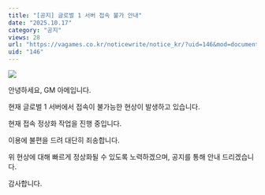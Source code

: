 ```yaml
---
title: "[공지] 글로벌 1 서버 접속 불가 안내"
date: "2025.10.17"
category: "공지"
views: 28
url: "https://vagames.co.kr/noticewrite/notice_kr/?uid=146&mod=document"
uid: "146"
---
```


![](/images/news/live/kr/146-7c23467e.png)  

  

안녕하세요, GM 아메입니다.

현재 글로벌 1 서버에서 접속이 불가능한 현상이 발생하고 있습니다.

현재 접속 정상화 작업을 진행 중입니다.

이용에 불편을 드려 대단히 죄송합니다.

위 현상에 대해 빠르게 정상화될 수 있도록 노력하겠으며, 공지를 통해 안내 드리겠습니다.

감사합니다.
